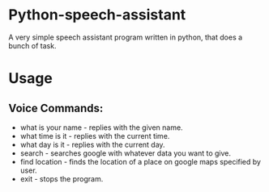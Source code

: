 # Python-speech-assistant
A very simple speech assistant program written in python, that does a bunch of task.

# Usage
## Voice Commands:
- what is your name - replies with the given name.
- what time is it - replies with the current time.
- what day is it - replies with the current day.
- search - searches google with whatever data you want to give.
- find location - finds the location of a place on google maps specified by user.
- exit - stops the program.
